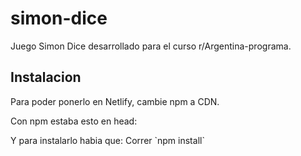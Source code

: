 # simon-dice
Juego Simon Dice desarrollado para el curso r/Argentina-programa.

## Instalacion
Para poder ponerlo en Netlify, cambie npm a CDN.

Con npm estaba esto en head:
<link rel="stylesheet" href="node_modules/bootstrap/dist/css/bootstrap.min.css">
Y para instalarlo habia que:
Correr `npm install`
